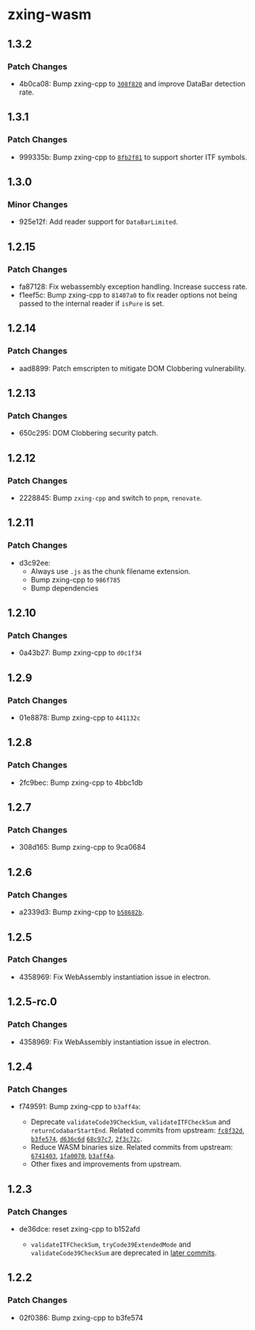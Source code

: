# zxing-wasm

## 1.3.2

### Patch Changes

- 4b0ca08: Bump zxing-cpp to [`308f820`](https://github.com/zxing-cpp/zxing-cpp/commit/308f82077dd82979c9df1f82a8ff264dcf0d6371) and improve DataBar detection rate.

## 1.3.1

### Patch Changes

- 999335b: Bump zxing-cpp to [`8fb2f81`](https://github.com/zxing-cpp/zxing-cpp/commit/8fb2f81841de9161c813e6473a0e48f62c2ff2b8) to support shorter ITF symbols.

## 1.3.0

### Minor Changes

- 925e12f: Add reader support for `DataBarLimited`.

## 1.2.15

### Patch Changes

- fa87128: Fix webassembly exception handling. Increase success rate.
- f1eef5c: Bump zxing-cpp to `81407a0` to fix reader options not being passed to the internal reader if `isPure` is set.

## 1.2.14

### Patch Changes

- aad8899: Patch emscripten to mitigate DOM Clobbering vulnerability.

## 1.2.13

### Patch Changes

- 650c295: DOM Clobbering security patch.

## 1.2.12

### Patch Changes

- 2228845: Bump `zxing-cpp` and switch to `pnpm`, `renovate`.

## 1.2.11

### Patch Changes

- d3c92ee:
  - Always use `.js` as the chunk filename extension.
  - Bump zxing-cpp to `986f785`
  - Bump dependencies

## 1.2.10

### Patch Changes

- 0a43b27: Bump zxing-cpp to `d0c1f34`

## 1.2.9

### Patch Changes

- 01e8878: Bump zxing-cpp to `441132c`

## 1.2.8

### Patch Changes

- 2fc9bec: Bump zxing-cpp to 4bbc1db

## 1.2.7

### Patch Changes

- 308d165: Bump zxing-cpp to 9ca0684

## 1.2.6

### Patch Changes

- a2339d3: Bump zxing-cpp to [`b58682b`](https://github.com/zxing-cpp/zxing-cpp/commit/b58682b90ff082cee8d946c73f8852574478fb09).

## 1.2.5

### Patch Changes

- 4358969: Fix WebAssembly instantiation issue in electron.

## 1.2.5-rc.0

### Patch Changes

- 4358969: Fix WebAssembly instantiation issue in electron.

## 1.2.4

### Patch Changes

- f749591: Bump zxing-cpp to `b3aff4a`:

  - Deprecate `validateCode39CheckSum`, `validateITFCheckSum` and `returnCodabarStartEnd`. Related commits from upstream: [`fc8f32d`](https://github.com/zxing-cpp/zxing-cpp/commit/fc8f32d7db00060b3aab24338c08ab792cef0bfd), [`b3fe574`](https://github.com/zxing-cpp/zxing-cpp/commit/b3fe5744b2a0ac554efa70635a087c5ff3342c42), [`d636c6d`](https://github.com/zxing-cpp/zxing-cpp/commit/d636c6d8a054fe5d794e9ed57159a5230ad6ebf5) [`68c97c7`](https://github.com/zxing-cpp/zxing-cpp/commit/68c97c744f2fe1ead3677dd106020530d44d7180), [`2f3c72c`](https://github.com/zxing-cpp/zxing-cpp/commit/2f3c72cccea22a60d41b31c185aba1ea5425d6bb).
  - Reduce WASM binaries size. Related commits from upstream: [`6741403`](https://github.com/zxing-cpp/zxing-cpp/commit/67414033f8cc28d7152c3cdf2bb1562078b03c4f), [`1fa0070`](https://github.com/zxing-cpp/zxing-cpp/commit/1fa0070450437badab7ae6dcb1c1e80d7911d8e7), [`b3aff4a`](https://github.com/zxing-cpp/zxing-cpp/commit/b3aff4a98b03e056a244ca385a8221c50d67e352).
  - Other fixes and improvements from upstream.

## 1.2.3

### Patch Changes

- de36dce: reset zxing-cpp to b152afd

  - `validateITFCheckSum`, `tryCode39ExtendedMode` and `validateCode39CheckSum` are deprecated in [later commits](https://github.com/zxing-cpp/zxing-cpp/commits/master/?since=2024-01-26).

## 1.2.2

### Patch Changes

- 02f0386: Bump zxing-cpp to b3fe574
